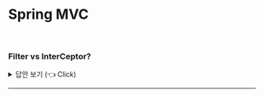 # Spring MVC 
<br>

### Filter vs InterCeptor?

<details>
   <summary> 답안 보기 (👈 Click)</summary>
<br />
 1) Filter란 J2EE 표준 스펙 기능으로, 디스패터 서블릿에 요청이 전달되기 전/후에 URL 패턴에 맞는 모든 요청에 대해 <br>
     부가적으로 처리할 수 있는 기능입니다. <br>
     디스패처 서블릿은 스프링의 가장 앞단에 존재하는 프론트 컨트롤러이므로, 필터는 스프링 밖에서 처리됩니다. <br> 
     즉, Filter는 Tomcat과 같은 웹 컨테이너에 의해 관리됩니다.<br>   
  
   
 2) Intercepter는 J2EE 표준 스펙인 Filter와 달리, 스프링이 제공하는 기술로서, 디스패처 서블릿이 컨트롤러를 호출하기 전과 후에<br>
     요청과 응답을 참조하거나 가공할 수 있는 기능을 제공합니다. <br> 
     즉, 웹 컨테이너에서 동작하는 Filter와는 달리 Interceptor는 스프링 컨텍스트에서 동작합니다. 
  
</details>

-----------------------


